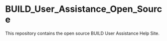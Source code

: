 # BUILD_User_Assistance_Open_Source
This repository contains the open source BUILD User Assistance Help Site.
